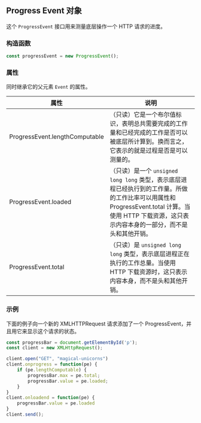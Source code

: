 ## Progress Event 对象

这个 `ProgressEvent` 接口用来测量底层操作一个 HTTP 请求的进度。

### 构造函数

```js
const progressEvent = new ProgressEvent();
```

### 属性

同时继承它的父元素 `Event` 的属性。

| 属性                           | 说明                                                         |
| ------------------------------ | ------------------------------------------------------------ |
| ProgressEvent.lengthComputable | （只读）它是一个布尔值标识，表明总共需要完成的工作量和已经完成的工作是否可以被底层所计算到。换而言之，它表示的就是过程是否是可以测量的。 |
| ProgressEvent.loaded           | （只读）是一个 `unsigned long long` 类型，表示底层进程已经执行到的工作量。所做的工作比率可以用属性和 ProgressEvent.total 计算。当使用 HTTP 下载资源，这只表示内容本身的一部分，而不是头和其他开销。 |
| ProgressEvent.total            | （只读）是 `unsigned long long` 类型，表示底层进程正在执行的工作总量。当使用 HTTP 下载资源时，这只表示内容本身，而不是头和其他开销。 |

### 示例

下面的例子向一个新的 XMLHTTPRequest 请求添加了一个 ProgressEvent，并且用它来显示这个请求的状态。

```js
const progressBar = document.getElementById('p');
const client = new XMLHttpRequest();

client.open("GET", "magical-unicorns")
client.onprogress = function(pe) {
    if (pe.lengthComputable) {
        progressBar.max = pe.total;
        progressBar.value = pe.loaded;
    }
}
client.onloadend = function(pe) {
    progressBar.value = pe.loaded
}
client.send();
```

